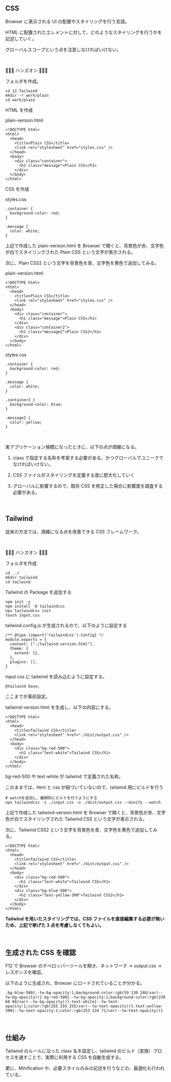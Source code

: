 ## CSS

Browser に表示される UI の配置やスタイリングを行う言語。

HTML に配置されたエレメントに対して、どのようなスタイリングを行うかを記述していく。

グローバルスコープという点を注意しなければいけない。

<br/>

👨🏽‍💻 ハンズオン 👨🏽‍💻

フォルダを作成。

```
cd 12.Tailwind
mkdir -r work/plain
cd work/plain
```

HTML を作成

plain-version.html

```
<!DOCTYPE html>
<html>
  <head>
    <title>Plain CSS</title>
    <link rel="stylesheet" href="styles.css" />
  </head>
  <body>
    <div class="container">
      <h1 class="message">Plain CSS</h1>
    </div>
  </body>
</html>
```

CSS を作成

styles.css

```
.container {
  background-color: red;
}

.message {
  color: white;
}
```

上記で作成した plain-version.html を Browser で開くと、背景色が赤、文字色が白でスタイリングされた Plain CSS という文字が表示される。

次に、Plain CSS2 という文字を背景色を青、文字色を黄色で追加してみる。

plain-version.html

```
<!DOCTYPE html>
<html>
  <head>
    <title>Plain CSS</title>
    <link rel="stylesheet" href="styles.css" />
  </head>
  <body>
    <div class="container">
      <h1 class="message">Plain CSS</h1>
    </div>
    <div class="container2">
      <h1 class="message2">Plain CSS2</h1>
    </div>
  </body>
</html>
```

styles.css

```
.container {
  background-color: red;
}

.message {
  color: white;
}

.container2 {
  background-color: blue;
}

.message2 {
  color: yellow;
}
```

<br/>

実アプリケーション規模になったときに、以下の点が煩雑になる。

1. class で指定する名称を考案する必要がある。かつグローバルでユニークでなければいけない。

2. CSS ファイルがスタイリングを定義する度に肥大化していく

3. グローバルに影響するので、既存 CSS を修正した場合に影響度を調査する必要がある。

<br/>

## Tailwind

従来の方法では、煩雑になる点を改善できる CSS フレームワーク。

<br/>

👨🏽‍💻 ハンズオン 👨🏽‍💻

フォルダを作成

```
cd ../
mkdir tailwind
cd tailwind
```

Tailwind の Package を追加する

```
npm init -y
npm install -D tailwindcss
npx tailwindcss init
touch input.css
```

tailwind.config.js が生成されるので、以下のように設定する

```
/** @type {import('tailwindcss').Config} */
module.exports = {
  content: ["./tailwind-version.html"],
  theme: {
    extend: {},
  },
  plugins: [],
}
```

input.css に tailwind を読み込むように設定する。

```
@tailwind base;
```

ここまでが事前設定。

tailwind-version.html を生成し、以下の内容にする。

```
<!DOCTYPE html>
<html>
  <head>
    <title>Tailwind CSS</title>
    <link rel="stylesheet" href="./dist/output.css" />
  </head>
  <body>
    <div class="bg-red-500">
      <h1 class="text-white">Tailwind CSS</h1>
    </div>
  </body>
</html>
```

bg-red-500 や text-white が tailwind で定義された名称。

このままでは、html と css が紐づいていないので、tailwind 用にビルドを行う

```
# watchを追加し、継続的にビルドを行うようにする
npx tailwindcss -i ./input.css -o ./dist/output.css --minify --watch
```

上記で作成した tailwind-version.html を Browser で開くと、背景色が赤、文字色が白でスタイリングされた Tailwind CSS という文字が表示される。

次に、Tailwind CSS2 という文字を背景色を青、文字色を黄色で追加してみる。

```
<!DOCTYPE html>
<html>
  <head>
    <title>Tailwind CSS</title>
    <link rel="stylesheet" href="./dist/output.css" />
  </head>
  <body>
    <div class="bg-red-500">
      <h1 class="text-white">Tailwind CSS</h1>
    </div>
    <div class="bg-blue-500">
      <h1 class="text-yellow-300">Tailwind CSS2</h1>
    </div>
  </body>
</html>
```

**Tailwind を用いたスタイリングでは、CSS ファイルを直接編集する必要が無いため、上記で挙げた 3 点を考慮しなくてもよい。**

<br/>

## 生成された CSS を確認

F12 で Browser のデベロッパーツールを開き、ネットワーク -> output.css -> レスポンスを確認。

以下のように生成され、Browser にロードされていることが分かる。

```
.bg-blue-500{--tw-bg-opacity:1;background-color:rgb(59 130 246/var(--tw-bg-opacity))}.bg-red-500{--tw-bg-opacity:1;background-color:rgb(239 68 68/var(--tw-bg-opacity))}.text-white{--tw-text-opacity:1;color:rgb(255 255 255/var(--tw-text-opacity))}.text-yellow-300{--tw-text-opacity:1;color:rgb(253 224 71/var(--tw-text-opacity))}
```

<br/>

## 仕組み

Tailwind のルールに沿った class 名を設定し、tailwind のビルド（変換）プロセスを通すことで、実際に利用する CSS を自動生成する。

更に、Minification や、必要スタイルのみの記述を行うなどの、最適化も行われている。
